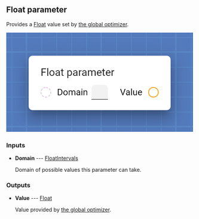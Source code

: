 ## Float parameter

Provides a [Float](types/Float.html) value set by [the global optimizer](work_screen.html#tune-parameters-automatically).

![Float parameter](assets/img/cards/parameterFloat.png)


### Inputs


* **Domain** --- [FloatIntervals](types/FloatIntervals.html)

  Domain of possible values this parameter can take.





### Outputs


* **Value** --- [Float](types/Float.html)

  Value provided by [the global optimizer](work_screen.html#tune-parameters-automatically).




